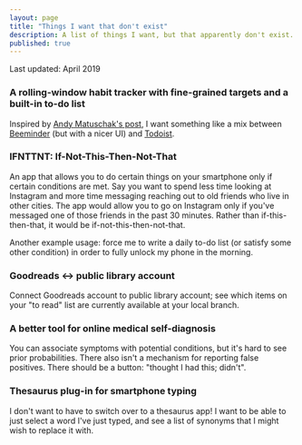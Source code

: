 ```yaml
---
layout: page
title: "Things I want that don't exist"
description: A list of things I want, but that apparently don't exist..
published: true
---
```


Last updated: April 2019

### A rolling-window habit tracker with fine-grained targets and a built-in to-do list

Inspired by [Andy Matuschak's post](http://blog.andymatuschak.org/post/169043084412/successful-habits-through-smoothly-ratcheting), I want something like a mix between [Beeminder](https://www.beeminder.com/) (but with a nicer UI) and [Todoist](https://todoist.com/).

### IFNTTNT: If-Not-This-Then-Not-That

An app that allows you to do certain things on your smartphone only if certain conditions are met. Say you want to spend less time looking at Instagram and more time messaging reaching out to old friends who live in other cities. The app would allow you to go on Instagram only if you've messaged one of those friends in the past 30 minutes. Rather than if-this-then-that, it would be if-not-this-then-not-that.

Another example usage: force me to write a daily to-do list (or satisfy some other condition) in order to fully unlock my phone in the morning.

### Goodreads <-> public library account

Connect Goodreads account to public library account; see which items on your "to read" list are currently available at your local branch.

### A better tool for online medical self-diagnosis

You can associate symptoms with potential conditions, but it's hard to see prior probabilities. There also isn't a mechanism for reporting false positives. There should be a button: "thought I had this; didn't".

### Thesaurus plug-in for smartphone typing

I don't want to have to switch over to a thesaurus app! I want to be able to just select a word I've just typed, and see a list of synonyms that I might wish to replace it with.